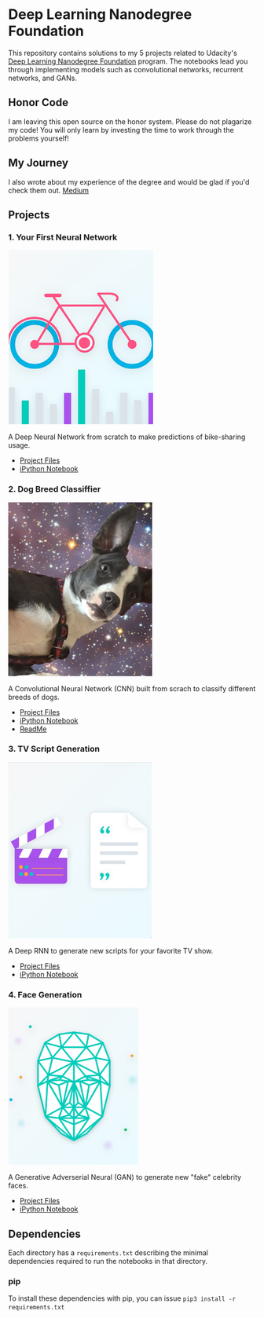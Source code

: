 # Deep Learning Nanodegree Foundation
This repository contains solutions to my 5 projects related to Udacity's [Deep Learning Nanodegree Foundation](https://www.udacity.com/course/deep-learning-nanodegree-foundation--nd101) program. The notebooks lead you through implementing models such as convolutional networks, recurrent networks, and GANs.

## Honor Code
I am leaving this open source on the honor system. Please do not plagarize my code! You will only learn by investing the time to work through the problems yourself!

## My Journey
I also wrote about my experience of the degree and would be glad if you'd check them out.
[Medium](https://medium.com/@D3nii)


## Projects


### 1. Your First Neural Network

![](https://github.com/D3nii/Deep-Learning-Nanodegree---Udacity/blob/master/Project%201%20-%20MLPs/Images/p1.PNG)

A Deep Neural Network from scratch to make predictions of bike-sharing usage.
- [Project Files](https://github.com/D3nii/Deep-Learning-Nanodegree---Udacity/tree/master/Project%201%20-%20MLPs/Your_first_neural_network)
- [iPython Notebook](https://github.com/D3nii/Deep-Learning-Nanodegree---Udacity/blob/master/Project%201%20-%20MLPs/Your_first_neural_network/Your_first_neural_network.ipynb)


### 2. Dog Breed Classiffier

![](https://github.com/D3nii/Deep-Learning-Nanodegree---Udacity/blob/master/Project%201%20-%20MLPs/Images/p2.PNG)

A Convolutional Neural Network (CNN) built from scrach to classify different breeds of dogs.

- [Project Files](https://github.com/D3nii/Deep-Learning-Nanodegree---Udacity/tree/master/Project%202%20-%20CNNs)
- [iPython Notebook](https://github.com/D3nii/Deep-Learning-Nanodegree---Udacity/blob/master/Project%202%20-%20CNNs/dog_app.ipynb)
- [ReadMe](https://github.com/D3nii/Deep-Learning-Nanodegree---Udacity/blob/master/Project%202%20-%20CNNs/README.md)


### 3. TV Script Generation

![](https://github.com/D3nii/Deep-Learning-Nanodegree---Udacity/blob/master/Project%201%20-%20MLPs/Images/p3.PNG)

A Deep RNN to generate new scripts for your favorite TV show.

- [Project Files](https://github.com/D3nii/Deep-Learning-Nanodegree---Udacity/tree/master/Project%203%20-%20RNNs)
- [iPython Notebook](https://github.com/D3nii/Deep-Learning-Nanodegree---Udacity/blob/master/Project%203%20-%20RNNs/dlnd_tv_script_generation.ipynb)


### 4. Face Generation

![](https://github.com/D3nii/Deep-Learning-Nanodegree---Udacity/blob/master/Project%201%20-%20MLPs/Images/image0.PNG)

A Generative Adverserial Neural (GAN) to generate new "fake" celebrity faces.

- [Project Files](https://github.com/D3nii/Deep-Learning-Nanodegree---Udacity/tree/master/Project%204%20-%20GANs)
- [iPython Notebook](https://github.com/D3nii/Deep-Learning-Nanodegree---Udacity/blob/master/Project%204%20-%20GANs/dlnd_face_generation.ipynb)


## Dependencies

Each directory has a `requirements.txt` describing the minimal dependencies required to run the notebooks in that directory.

### pip

To install these dependencies with pip, you can issue `pip3 install -r requirements.txt`
